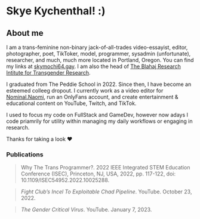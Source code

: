 # Skye Kychenthal! :)

## About me

I am a trans-feminine non-binary jack-of-all-trades video-essayist, editor, photographer, poet, TikToker, model, programmer, sysadmin (unfortunate), researcher, and much, much more located in Portland, Oregon. You can find my links at [skymochi64.gay](https://www.skymochi64.gay). I am also the head of [The Blahaj Research Intitute for Transgender Research](https://github.com/Blahaj-Research-Institute/).

I graduated from The Peddie School in 2022. Since then, I have become an esteemed colleeg dropout. I currently work as a video editor for [Nominal.Naomi](https://www.tiktok.com/@nominal.naomi), run an OnlyFans account, and create entertainment & educational content on YouTube, Twitch, and TikTok.

I used to focus my code on FullStack and GameDev, however now adays I code priamrily for utility within managing my daily workflows or engaging in research.

Thanks for taking a look ♥️

### Publications

> Why The Trans Programmer?. 2022 IEEE Integrated STEM Education Conference (ISEC), Princeton, NJ, USA, 2022, pp. 117-122, doi: 10.1109/ISEC54952.2022.10025288.

> _Fight Club’s Incel To Exploitable Chad Pipeline_. YouTube. October 23, 2022.

>  _The Gender Critical Virus_. YouTube. January 7, 2023.
